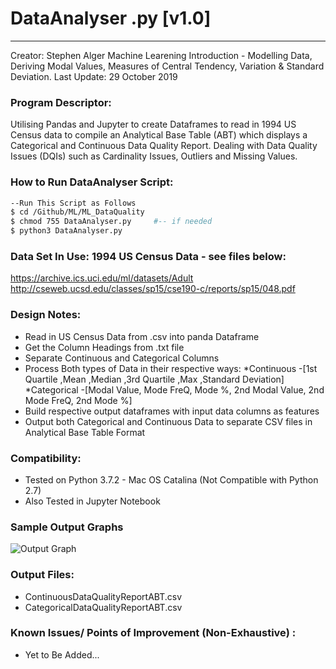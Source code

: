 # DataAnalyser .py [v1.0]
* * *
Creator: Stephen Alger
Machine Learening Introduction - Modelling Data, Deriving Modal Values, Measures of Central Tendency, Variation & Standard Deviation.
Last Update: 29 October 2019
<br/>

### Program Descriptor: 
Utilising Pandas and Jupyter to create Dataframes to read in 1994 US Census data to compile an Analytical Base Table (ABT) which displays a Categorical and Continuous Data Quality Report. Dealing with Data Quality Issues (DQIs) such as Cardinality Issues, Outliers and Missing Values.

### How to Run DataAnalyser Script:

```sh
--Run This Script as Follows
$ cd /Github/ML/ML_DataQuality
$ chmod 755 DataAnalyser.py     #-- if needed 
$ python3 DataAnalyser.py
```

### Data Set In Use: 1994 US Census Data - see files below:
https://archive.ics.uci.edu/ml/datasets/Adult
http://cseweb.ucsd.edu/classes/sp15/cse190-c/reports/sp15/048.pdf

### Design Notes:
- Read in US Census Data from .csv into panda Dataframe
- Get the Column Headings from .txt file
- Separate Continuous and Categorical Columns
- Process Both types of Data in their respective ways:
*Continuous -[1st Quartile ,Mean ,Median ,3rd Quartile ,Max ,Standard Deviation]
*Categorical -[Modal Value, Mode FreQ, Mode %, 2nd Modal Value, 2nd Mode FreQ, 2nd Mode %]
- Build respective output dataframes with input data columns as features
- Output both Categorical and Continuous Data to separate CSV files in Analytical Base Table Format

### Compatibility: 
* Tested on Python 3.7.2 - Mac OS Catalina (Not Compatible with Python 2.7)
* Also Tested in Jupyter Notebook

### Sample Output Graphs
![Output Graph](https://github.com/Stephen2697/ML/blob/master/ML_graph.png)

### Output Files:
- ContinuousDataQualityReportABT.csv
- CategoricalDataQualityReportABT.csv


### Known Issues/ Points of Improvement (Non-Exhaustive) :
- Yet to Be Added...



